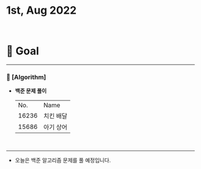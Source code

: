 # 1st, Aug 2022 
<br>

# 🍎 Goal
---

### 📗 **[Algorithm]**
- **백준 문제 풀이**
    <table>
    <tr>
      <td>No.</td>
      <td>Name</td>
    </tr>
    <tr>
      <td>16236</td>
      <td>치킨 배달</td>
    </tr>
    <tr>
      <td>15686</td>
      <td>아기 상어</td>
    </tr>
  </table>
<br>

---

- 오늘은 백준 알고리즘 문제를 풀 예정입니다.

